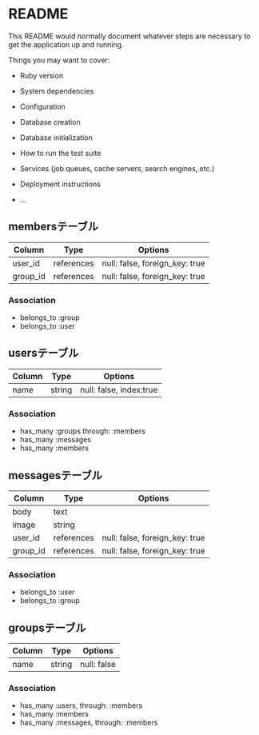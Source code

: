 # README

This README would normally document whatever steps are necessary to get the
application up and running.

Things you may want to cover:

* Ruby version

* System dependencies

* Configuration

* Database creation

* Database initialization

* How to run the test suite

* Services (job queues, cache servers, search engines, etc.)

* Deployment instructions

* ...
## membersテーブル

|Column|Type|Options|
|------|----|-------|
|user_id|references|null: false, foreign_key: true|
|group_id|references|null: false, foreign_key: true|

### Association
- belongs_to :group
- belongs_to :user


## usersテーブル
|Column|Type|Options|
|------|----|-------|
|name|string|null: false, index:true|

### Association
- has_many :groups through: :members
- has_many :messages
- has_many :members


## messagesテーブル
|Column|Type|Options|
|------|----|-------|
|body|text||
|image|string||
|user_id|references|null: false, foreign_key: true|
|group_id|references|null: false, foreign_key: true|

### Association
- belongs_to :user
- belongs_to :group

## groupsテーブル　
|Column|Type|Options|
|------|----|-------|
|name|string|null: false|

### Association
- has_many :users, through: :members
- has_many :members
- has_many :messages, through: :members
